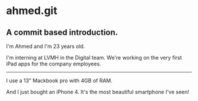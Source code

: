 ahmed.git
======

A commit based introduction.
-------


I'm Ahmed and I'm 23 years old.

I'm interning at LVMH in the Digital team. 
We're working on the very first iPad apps for the company employees.

--- 

I use a 13" Mackbook pro with 4GB of RAM.

And I just bought an iPhone 4. It's the most beautiful smartphone I've seen!

